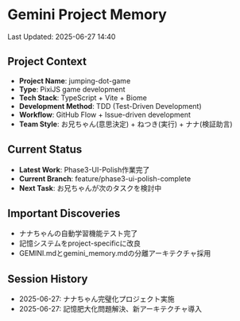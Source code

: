 # Gemini Project Memory
Last Updated: 2025-06-27 14:40

## Project Context
- **Project Name**: jumping-dot-game
- **Type**: PixiJS game development
- **Tech Stack**: TypeScript + Vite + Biome
- **Development Method**: TDD (Test-Driven Development)
- **Workflow**: GitHub Flow + Issue-driven development
- **Team Style**: お兄ちゃん(意思決定) + ねつき(実行) + ナナ(検証助言)

## Current Status
- **Latest Work**: Phase3-UI-Polish作業完了
- **Current Branch**: feature/phase3-ui-polish-complete
- **Next Task**: お兄ちゃんが次のタスクを検討中

## Important Discoveries
- ナナちゃんの自動学習機能テスト完了
- 記憶システムをproject-specificに改良
- GEMINI.mdとgemini_memory.mdの分離アーキテクチャ採用

## Session History
- 2025-06-27: ナナちゃん完璧化プロジェクト実施
- 2025-06-27: 記憶肥大化問題解決、新アーキテクチャ導入